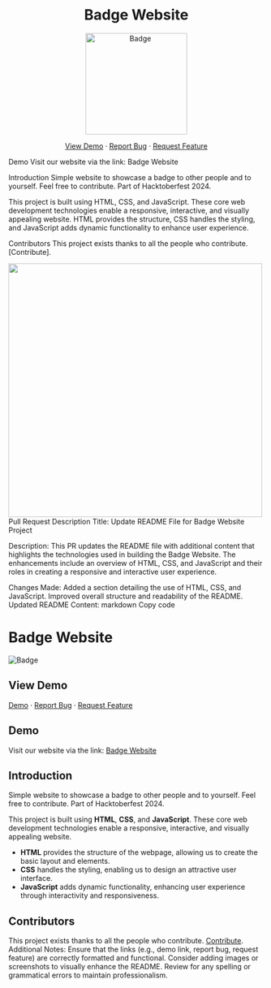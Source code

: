 <div align="center"> <h1> Badge Website </h1> <img src="https://github.com/user-attachments/assets/6d865777-b676-4f61-8843-d73bf2f6c07c" href="https://badge-website.netlify.app/" alt="Badge" height="200" width="200"> <p align="center"> <a href="https://badge-website.netlify.app/" target="blank">View Demo</a> · <a href="https://github.com/rajatuiwebdev/badge-website/issues/new/choose">Report Bug</a> · <a href="https://github.com/rajatuiwebdev/badge-website/pulls">Request Feature</a> </p> </div>


Demo
Visit our website via the link: Badge Website



Introduction
Simple website to showcase a badge to other people and to yourself. Feel free to contribute. Part of Hacktoberfest 2024.

This project is built using HTML, CSS, and JavaScript. These core web development technologies enable a responsive, interactive, and visually appealing website. HTML provides the structure, CSS handles the styling, and JavaScript adds dynamic functionality to enhance user experience.

Contributors
This project exists thanks to all the people who contribute. [Contribute].

<a href="https://github.com/rajatuiwebdev/badge-website/graphs/contributors"> <img src="https://contrib.rocks/image?repo=rajatuiwebdev/badge-website" width="500" button="false"/> </a>
Pull Request Description
Title: Update README File for Badge Website Project

Description: This PR updates the README file with additional content that highlights the technologies used in building the Badge Website. The enhancements include an overview of HTML, CSS, and JavaScript and their roles in creating a responsive and interactive user experience.

Changes Made:
Added a section detailing the use of HTML, CSS, and JavaScript.
Improved overall structure and readability of the README.
Updated README Content:
markdown
Copy code
# Badge Website
![Badge](path_to_badge_image)

## View Demo
[Demo](link_to_demo) · [Report Bug](link_to_report_bug) · [Request Feature](link_to_request_feature)

## Demo
Visit our website via the link: [Badge Website](link_to_badge_website)

## Introduction
Simple website to showcase a badge to other people and to yourself. Feel free to contribute. Part of Hacktoberfest 2024.

This project is built using **HTML**, **CSS**, and **JavaScript**. These core web development technologies enable a responsive, interactive, and visually appealing website. 

- **HTML** provides the structure of the webpage, allowing us to create the basic layout and elements.
- **CSS** handles the styling, enabling us to design an attractive user interface.
- **JavaScript** adds dynamic functionality, enhancing user experience through interactivity and responsiveness.

## Contributors
This project exists thanks to all the people who contribute. [Contribute](link_to_contribute).
Additional Notes:
Ensure that the links (e.g., demo link, report bug, request feature) are correctly formatted and functional.
Consider adding images or screenshots to visually enhance the README.
Review for any spelling or grammatical errors to maintain professionalism.
